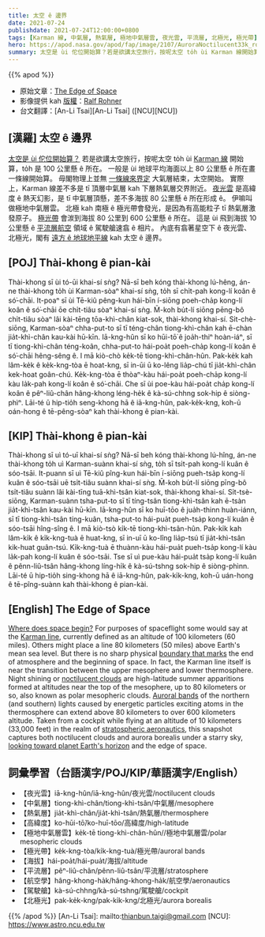 ```yaml
---
title: 太空 ê 邊界
date: 2021-07-24
publishdate: 2021-07-24T12:00:00+0800
tags: [Karman 線, 中氣層, 熱氣層, 極地中氣層雲, 夜光雲, 平流層, 北極光, 極光帶]
hero: https://apod.nasa.gov/apod/fap/image/2107/AuroraNoctilucent33k_rohner1024.jpg
summary: 太空是 ùi 佗位開始算？若是欲講太空旅行，按呢太空 to̍h ùi Karman 線開始算，to̍h 是 100 公里懸 ê 所在。
---
```


{{% apod %}}

- 原始文章：[The Edge of Space](https://apod.nasa.gov/apod/ap210724.html)
- 影像提供 kah [版權][copyright]：[Ralf Rohner](https://www.instagram.com/skypointer2000/)
- 台文翻譯：[An-Li Tsai][An-Li Tsai] ([NCU][NCU])

## [漢羅] 太空 ê 邊界
[太空是 ùi 佗位開始算？][Where does space begin?]
若是欲講太空旅行，按呢太空 to̍h ùi [Karman 線][Karman line] 開始算，to̍h 是 100 公里懸 ê 所在。
一般是 ùi 地球平均海面以上 80 公里懸 ê 所在畫一條線開始算。
毋閣物理上並無 [一條線來界定][boundary that marks] 大氣層結束，太空開始。
實際上，Karman 線差不多是 tī 頂層中氣層 kah 下層熱氣層交界附近。
[夜光雲][noctilucent clouds] 是高緯度 ê 熱天幻影，是 tī 中氣層頂懸，差不多海拔 80 公里懸 ê 所在形成 ê。
伊嘛叫做極地中氣層雲。
北極 kah 南極 ê 極光帶會發光，是因為有高能粒子 tī 熱氣層激發原子。
[極光帶][Auroral bands t] 會湠到海拔 80 公里到 600 公里懸 ê 所在。
這是 ùi 飛到海拔 10 公里懸 ê [平流層航空][stratospheric aeronautics] 領域 ê 駕駛艙速翕 ê 相片。
內底有翕著星空下 ê 夜光雲、北極光，閣有 [遠方 ê 地球地平線][looking toward planet Earth's horizon] kah 太空 ê 邊界。

## [POJ] Thài-khong ê pian-kài
Thài-khong sī ùi tó-ūi khai-sí sǹg?
Nā-sī beh kóng thài-khong lú-hêng, án-ne thài-khong to̍h ùi Karman-sòaⁿ khai-sí sǹg, to̍h sī chi̍t-pah kong-lí koân ê só͘-chāi.
It-poaⁿ sī ùi Tē-kiû pêng-kun hái-bīn í-siōng poeh-cha̍p kong-lí koân ê só͘-chāi ōe chi̍t-tiâu sòaⁿ khai-sí sǹg.
M̄-koh bu̍t-lí siōng pēng-bô chi̍t-tiâu sòaⁿ lâi kài-tēng tōa-khì-chân kiat-sok, thài-khong khai-sí.
Si̍t-chè-siōng, Karman-sòaⁿ chha-put-to sī tī téng-chân tiong-khì-chân kah ē-chàn jia̍t-khì-chân kau-kài hū-kīn.
Iā-kng-hûn sī ko hūi-tō͘ ê joa̍h-thiⁿ hoàn-iáⁿ, sī tī tiong-khì-chân téng-koân, chha-put-to hái-poa̍t poeh-cha̍p kong-lí koân ê só͘-chāi hêng-sêng ê.
I mā kiò-chò ke̍k-tē tiong-khì-chân-hûn.
Pak-ke̍k kah lâm-ke̍k ê ke̍k-kng-tòa ē hoat-kng, sī in-ūi ū ko-lêng lia̍p-chú tī jia̍t-khì-chân kek-hoat goân-chú.
Ke̍k-kng-tòa ē thòaⁿ-kàu hái-poa̍t poeh-cha̍p kong-lí kàu la̍k-pah kong-lí koân ê só͘-chāi.
Che sī ùi poe-kàu hái-poa̍t cha̍p kong-lí koân ê pêⁿ-liû-chân hâng-khong léng-he̍k ê kà-sú-chhng sok-hip ê siòng-phìⁿ.
Lāi-té ū hip-tio̍h seng-khong hā ê iā-kng-hûn, pak-ke̍k-kng, koh-ū oán-hong ê tē-pêng-sòaⁿ kah thài-khong ê pian-kài.

## [KIP] Thài-khong ê pian-kài
Thài-khong sī uì tó-uī khai-sí sǹg?
Nā-sī beh kóng thài-khong lú-hîng, án-ne thài-khong to̍h uì Karman-suànn khai-sí sǹg, to̍h sī tsi̍t-pah kong-lí kuân ê sóo-tsāi.
It-puann sī uì Tē-kiû pîng-kun hái-bīn í-siōng pueh-tsa̍p kong-lí kuân ê sóo-tsāi uē tsi̍t-tiâu suànn khai-sí sǹg.
M̄-koh bu̍t-lí siōng pīng-bô tsi̍t-tiâu suànn lâi kài-tīng tuā-khì-tsân kiat-sok, thài-khong khai-sí.
Si̍t-tsè-siōng, Karman-suànn tsha-put-to sī tī tíng-tsân tiong-khì-tsân kah ē-tsàn jia̍t-khì-tsân kau-kài hū-kīn.
Iā-kng-hûn sī ko huī-tōo ê jua̍h-thinn huàn-iánn, sī tī tiong-khì-tsân tíng-kuân, tsha-put-to hái-pua̍t pueh-tsa̍p kong-lí kuân ê sóo-tsāi hîng-sîng ê.
I mā kiò-tsò ki̍k-tē tiong-khì-tsân-hûn.
Pak-ki̍k kah lâm-ki̍k ê ki̍k-kng-tuà ē huat-kng, sī in-uī ū ko-lîng lia̍p-tsú tī jia̍t-khì-tsân kik-huat guân-tsú.
Ki̍k-kng-tuà ē thuànn-kàu hái-pua̍t pueh-tsa̍p kong-lí kàu la̍k-pah kong-lí kuân ê sóo-tsāi.
Tse sī uì pue-kàu hái-pua̍t tsa̍p kong-lí kuân ê pênn-liû-tsân hâng-khong líng-hi̍k ê kà-sú-tshng sok-hip ê siòng-phìnn.
Lāi-té ū hip-tio̍h sing-khong hā ê iā-kng-hûn, pak-ki̍k-kng, koh-ū uán-hong ê tē-pîng-suànn kah thài-khong ê pian-kài.

## [English] The Edge of Space
[Where does space begin?][Where does space begin?] For purposes of spaceflight some would say at the [Karman line][Karman line], currently defined as an altitude of 100 kilometers (60 miles).
Others might place a line 80 kilometers (50 miles) above Earth's mean sea level.
But there is no sharp physical [boundary that marks][boundary that marks] the end of atmosphere and the beginning of space.
In fact, the Karman line itself is near the transition between the upper mesophere and lower thermosphere.
Night shining or [noctilucent clouds][noctilucent clouds] are high-latitude summer apparitions formed at altitudes near the top of the mesophere, up to 80 kilometers or so, also known as polar mesopheric clouds.
[Auroral bands][Auroral bands e] of the northern (and southern) lights caused by energetic particles exciting atoms in the thermosphere can extend above 80 kilometers to over 600 kilometers altitude.
Taken from a cockpit while flying at an altitude of 10 kilometers (33,000 feet) in the realm of [stratospheric aeronautics][stratospheric aeronautics], this snapshot captures both noctilucent clouds and aurora borealis under a starry sky, [looking toward planet Earth's horizon][looking toward planet Earth's horizon] and the edge of space.

## 詞彙學習（台語漢字/POJ/KIP/華語漢字/English）
- 【夜光雲】iā-kng-hûn/iā-kng-hûn/夜光雲/noctilucent clouds
- 【中氣層】tiong-khì-chân/tiong-khì-tsân/中氣層/mesophere
- 【熱氣層】jia̍t-khì-chân/jia̍t-khì-tsân/熱氣層/thermosphere
- 【高緯度】ko-hūi-tō͘/ko-huī-tōo/高緯度/high-latitude
- 【極地中氣層雲】ke̍k-tē tiong-khì-chân-hûn//極地中氣層雲/polar mesopheric clouds
- 【極光帶】ke̍k-kng-tòa/ki̍k-kng-tuà/極光帶/auroral bands
- 【海拔】hái-poa̍t/hái-pua̍t/海拔/altitude
- 【平流層】pêⁿ-liû-chân/pênn-liû-tsân/平流層/stratosphere
- 【航空學】hâng-khong-ha̍k/hâng-khong-ha̍k/航空學/aeronautics
- 【駕駛艙】kà-sú-chhng/kà-sú-tshng/駕駛艙/cockpit
- 【北極光】pak-ke̍k-kng/pak-ki̍k-kng/北極光/aurora borealis

{{% /apod %}}
[An-Li Tsai]: mailto:thianbun.taigi@gmail.com
[NCU]: https://www.astro.ncu.edu.tw

[copyright]: https://apod.nasa.gov/apod/fap/lib/about_apod.html#srapply

[Where does space begin?]:https://earthsky.org/human-world/the-billionaire-space-race-and-the-karman-line/
[Karman line]:https://en.wikipedia.org/wiki/K%C3%A1rm%C3%A1n_line
[boundary that marks]:https://www.nasa.gov/mission_pages/sunearth/science/atmosphere-layers2.html
[noctilucent clouds]:https://apod.nasa.gov/apod/ap200619.html
[Auroral bands e]:https://apod.nasa.gov/apod/ap210114.html
[Auroral bands t]:https://apod.tw/daily/20210114/
[stratospheric aeronautics]:https://www.nasa.gov/feature/sofia-offers-new-way-to-study-earth-s-atmosphere
[looking toward planet Earth's horizon]:https://www.youtube.com/watch?v=zwydBbEVrZQ
